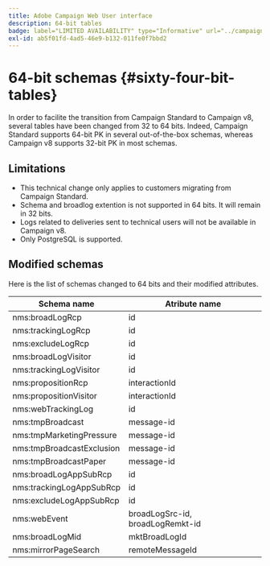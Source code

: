 ```yaml
---
title: Adobe Campaign Web User interface
description: 64-bit tables
badge: label="LIMITED AVAILABILITY" type="Informative" url="../campaign-standard-migration-home.md" tooltip="Restricted to Campaign Standard migrated users"
exl-id: ab5f01fd-4ad5-46e9-b132-011fe0f7bbd2
---
```

# 64-bit schemas {#sixty-four-bit-tables}

In order to facilite the transition from Campaign Standard to Campaign v8, several tables have been changed from 32 to 64 bits. Indeed, Campaign Standard supports 64-bit PK in several out-of-the-box schemas, whereas Campaign v8 supports 32-bit PK in most schemas. 

## Limitations

* This technical change only applies to customers migrating from Campaign Standard. 
* Schema and broadlog extention is not supported in 64 bits. It will remain in 32 bits. 
* Logs related to deliveries sent to technical users will not be available in Campaign v8. 
* Only PostgreSQL is supported.

## Modified schemas

Here is the list of schemas changed to 64 bits and their modified attributes. 

| Schema name | Atribute name |
|--- |--- |
| nms:broadLogRcp | id | 
| nms:trackingLogRcp | id | 
| nms:excludeLogRcp | id | 
| nms:broadLogVisitor | id | 
| nms:trackingLogVisitor | id | 
| nms:propositionRcp | interactionId | 
| nms:propositionVisitor | interactionId | 
| nms:webTrackingLog | id | 
| nms:tmpBroadcast | message-id | 
| nms:tmpMarketingPressure | message-id | 
| nms:tmpBroadcastExclusion | message-id | 
| nms:tmpBroadcastPaper | message-id | 
| nms:broadLogAppSubRcp | id | 
| nms:trackingLogAppSubRcp | id | 
| nms:excludeLogAppSubRcp | id | 
| nms:webEvent | broadLogSrc-id, broadLogRemkt-id | 
| nms:broadLogMid | mktBroadLogId | 
| nms:mirrorPageSearch | remoteMessageId |
